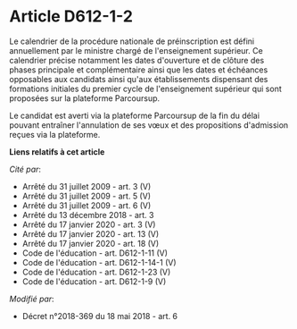# Article D612-1-2

Le calendrier de la procédure nationale de préinscription est défini annuellement par le ministre chargé de l'enseignement
supérieur. Ce calendrier précise notamment les dates d'ouverture et de clôture des phases principale et complémentaire ainsi
que les dates et échéances opposables aux candidats ainsi qu'aux établissements dispensant des formations initiales du
premier cycle de l'enseignement supérieur qui sont proposées sur la plateforme Parcoursup.

Le candidat est averti via la plateforme Parcoursup de la fin du délai pouvant entraîner l'annulation de ses vœux et des
propositions d'admission reçues via la plateforme.

**Liens relatifs à cet article**

_Cité par_:

  - Arrêté du 31 juillet 2009 - art. 3 (V)
  - Arrêté du 31 juillet 2009 - art. 5 (V)
  - Arrêté du 31 juillet 2009 - art. 6 (V)
  - Arrêté du 13 décembre 2018 - art. 3
  - Arrêté du 17 janvier 2020 - art. 3 (V)
  - Arrêté du 17 janvier 2020 - art. 13 (V)
  - Arrêté du 17 janvier 2020 - art. 18 (V)
  - Code de l'éducation - art. D612-1-11 (V)
  - Code de l'éducation - art. D612-1-14-1 (V)
  - Code de l'éducation - art. D612-1-23 (V)
  - Code de l'éducation - art. D612-1-9 (V)

_Modifié par_:

  - Décret n°2018-369 du 18 mai 2018 - art. 6
